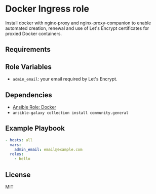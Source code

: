 Docker Ingress role
=========

Install docker with nginx-proxy and nginx-proxy-companion to enable automated creation, renewal and use of Let's Encrypt certificates for proxied Docker containers.

Requirements
------------

Role Variables
--------------

- `admin_email`: your email required by Let's Encrypt.

Dependencies
------------

- [Ansible Role: Docker](https://github.com/geerlingguy/ansible-role-docker)
- `ansible-galaxy collection install community.general`

Example Playbook
----------------

```yaml
- hosts: all
  vars:
    admin_email: email@example.com
  roles:
    - hello
```

License
-------

MIT
